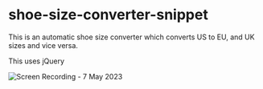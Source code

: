 # shoe-size-converter-snippet
This is an automatic shoe size converter which converts US to EU, and UK sizes and vice versa. 

This uses jQuery


![Screen Recording - 7 May 2023](https://user-images.githubusercontent.com/25057682/236635832-8ebd8bc2-98be-4bbb-b56f-ca9914423f7c.gif)
